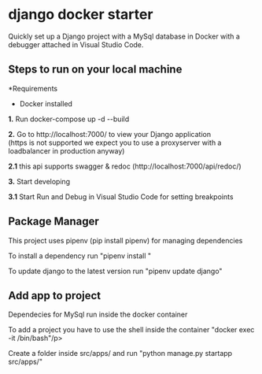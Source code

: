 # django docker starter

Quickly set up a Django project with a MySql database in Docker with a debugger attached in Visual Studio Code.<br>

<h2>Steps to run on your local machine</h2>
<p>*Requirements </p>
<ul>
  <li>Docker installed</li>
</ul>
<p><b>1.</b> Run docker-compose up -d --build</p>
<p><b>2.</b> Go to http://localhost:7000/ to view your Django application <br/> (https is not supported we expect you to use a proxyserver with a loadbalancer in production anyway)</p>
<p><b>2.1</b> this api supports swagger & redoc (http://localhost:7000/api/redoc/)</p>
<p><b>3.</b> Start developing</p>
<p><b>3.1</b> Start Run and Debug in Visual Studio Code for setting breakpoints</p>


<h2>Package Manager</h2>
<p>This project uses pipenv (pip install pipenv) for managing dependencies</p>
<p>To install a dependency run "pipenv install <package>"</p>
<p>To update django to the latest version run "pipenv update django"</p>

<h2>Add app to project</h2>
<p>Dependecies for MySql run inside the docker container</p>
<p>To add a project you have to use the shell inside the container "docker exec -it <container-id> /bin/bash"/p>
<p>Create a folder inside src/apps/<app-name> and run "python manage.py startapp <app-name> src/apps/<app-name>"</p>
